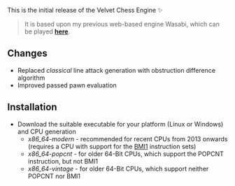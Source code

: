 
This is the initial release of the Velvet Chess Engine :sparkles: 
> It is based upon my previous web-based engine Wasabi, which can be played [**here**](https://mhonert.github.io/chess).

## Changes
- Replaced *classical* line attack generation with obstruction difference algorithm
- Improved passed pawn evaluation

## Installation
- Download the suitable executable for your platform (Linux or Windows) and CPU generation
  - *x86_64-modern* - recommended for recent CPUs from 2013 onwards (requires a CPU with support for the [BMI1](https://en.wikipedia.org/wiki/Bit_Manipulation_Instruction_Sets) instruction sets)
  - *x86_64-popcnt* - for older 64-Bit CPUs, which support the POPCNT instruction, but not BMI1
  - *x86_64-vintage* - for older 64-Bit CPUs, which support neither POPCNT nor BMI1
 